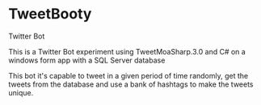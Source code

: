 # TweetBooty
Twitter Bot

This is a Twitter Bot experiment using TweetMoaSharp.3.0 and C# on a windows form app with a SQL Server database

This bot it's capable to tweet in a given period of time randomly, get the tweets from the database and use a bank of hashtags to make the tweets unique.
